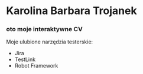 # Karolina Barbara Trojanek
### oto moje interaktywne CV

Moje ulubione narzędzia testerskie:

- Jira
- TestLink
- Robot Framework
